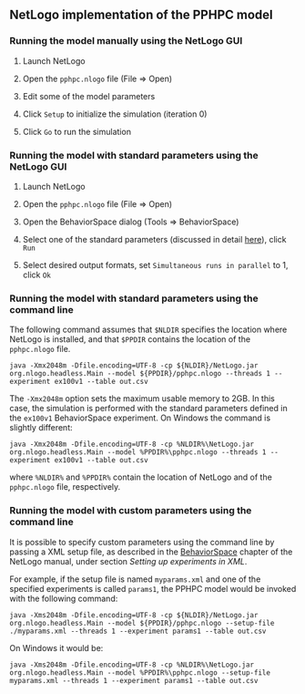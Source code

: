 ## NetLogo implementation of the PPHPC model

### Running the model manually using the NetLogo GUI

1. Launch NetLogo

2. Open the `pphpc.nlogo` file (File => Open)

3. Edit some of the model parameters

4. Click `Setup` to initialize the simulation (iteration 0)

5. Click `Go` to run the simulation

### Running the model with standard parameters using the NetLogo GUI

1. Launch NetLogo

2. Open the `pphpc.nlogo` file (File => Open)

3. Open the BehaviorSpace dialog (Tools => BehaviorSpace)

4. Select one of the standard parameters (discussed in detail
[here](https://peerj.com/articles/cs-36/)), click `Run`

5. Select desired output formats, set 
`Simultaneous runs in parallel` to 1, click `Ok`

### Running the model with standard parameters using the command line

The following command assumes that `$NLDIR` specifies the location where
NetLogo is installed, and that `$PPDIR` contains the location of the
`pphpc.nlogo` file.

```
java -Xmx2048m -Dfile.encoding=UTF-8 -cp ${NLDIR}/NetLogo.jar org.nlogo.headless.Main --model ${PPDIR}/pphpc.nlogo --threads 1 --experiment ex100v1 --table out.csv
```

The `-Xmx2048m` option sets the maximum usable memory to 2GB. In this
case, the simulation is performed with the standard parameters defined
in the `ex100v1` BehaviorSpace experiment. On Windows the command is
slightly different:

```
java -Xmx2048m -Dfile.encoding=UTF-8 -cp %NLDIR%\NetLogo.jar org.nlogo.headless.Main --model %PPDIR%\pphpc.nlogo --threads 1 --experiment ex100v1 --table out.csv
```

where `%NLDIR%` and `%PPDIR%` contain the location of NetLogo and of the
`pphpc.nlogo` file, respectively.

### Running the model with custom parameters using the command line

It is possible to specify custom parameters using the command line by
passing a XML setup file, as described in the 
[BehaviorSpace](https://ccl.northwestern.edu/netlogo/docs/behaviorspace.html)
chapter of the NetLogo manual, under section 
*Setting up experiments in XML*.

For example, if the setup file is named `myparams.xml` and one of the
specified experiments is called `params1`, the PPHPC model would be
invoked with the following command:

```
java -Xms2048m -Dfile.encoding=UTF-8 -cp ${NLDIR}/NetLogo.jar org.nlogo.headless.Main --model ${PPDIR}/pphpc.nlogo --setup-file ./myparams.xml --threads 1 --experiment params1 --table out.csv
```

On Windows it would be:


```
java -Xms2048m -Dfile.encoding=UTF-8 -cp %NLDIR%\NetLogo.jar org.nlogo.headless.Main --model %PPDIR%\pphpc.nlogo --setup-file myparams.xml --threads 1 --experiment params1 --table out.csv
```
